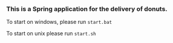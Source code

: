 ###  This is a Spring application for the delivery of donuts.

To start on windows, please run `start.bat` 

To start on unix please run `start.sh` 